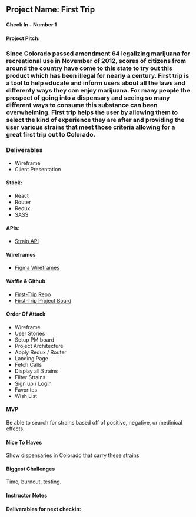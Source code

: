 ## Project Name: First Trip

#### Check In - Number 1

#### Project Pitch:

### Since Colorado passed amendment 64 legalizing marijuana for recreational use in November of 2012, scores of citizens from around the country have come to this state to try out this product which has been illegal for nearly a century. First trip is a tool to help educate and inform users about all the laws and differenty ways they can enjoy marijuana. For many people the prospect of going into a dispensary and seeing so many different ways to consume this substance can been overwhelming. First trip helps the user by allowing them to select the kind of experience they are after and providing the user various strains that meet those criteria allowing for a great first trip out to Colorado.

### Deliverables
- Wireframe
- Client Presentation

#### Stack:
- React
- Router
- Redux
- SASS

#### APIs:
- [Strain API](http://strains.evanbusse.com/index.html)

#### Wireframes
- [Figma Wireframes](https://www.figma.com/file/Y7vvZK94ICA8G0G4iCcJBVxR/First-Trip)

#### Waffle & Github
- [First-Trip Repo](https://github.com/Ecksi/first-trip)
- [First-Trip Project Board](https://github.com/Ecksi/first-trip/projects/1)

#### Order Of Attack
- Wireframe
- User Stories
- Setup PM board
- Project Architecture
- Apply Redux / Router
- Landing Page
- Fetch Calls
- Display all Strains
- Filter Strains
- Sign up / Login
- Favorites
- Wish List

#### MVP
Be able to search for strains based off of positive, negative, or medinical effects.

#### Nice To Haves
Show dispensaries in Colorado that carry these strains

#### Biggest Challenges
Time, burnout, testing.

#### Instructor Notes

#### Deliverables for next checkin:
